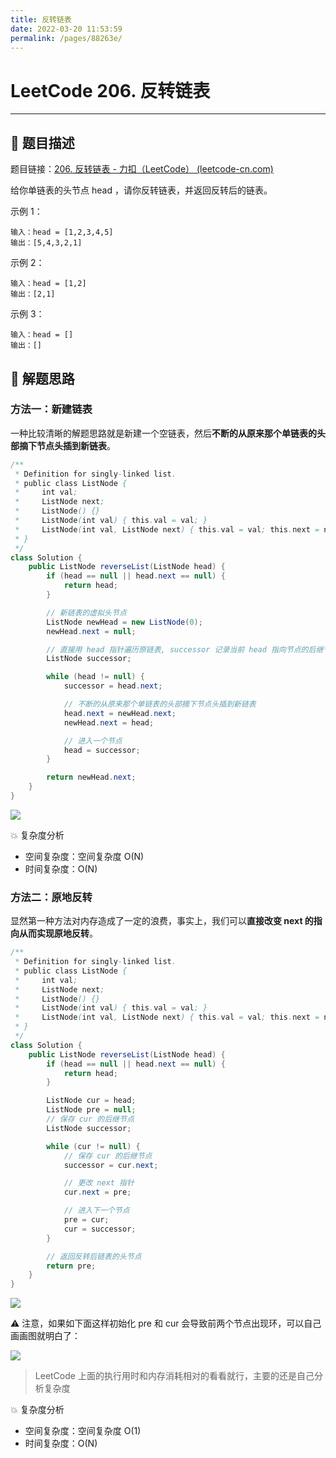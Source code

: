 ```yaml
---
title: 反转链表
date: 2022-03-20 11:53:59
permalink: /pages/88263e/
---
```

# LeetCode 206. 反转链表

---

## 📃 题目描述

题目链接：[206. 反转链表 - 力扣（LeetCode） (leetcode-cn.com)](https://leetcode-cn.com/problems/reverse-linked-list/)

给你单链表的头节点 head ，请你反转链表，并返回反转后的链表。

示例 1：

```
输入：head = [1,2,3,4,5]
输出：[5,4,3,2,1]
```

示例 2：

```
输入：head = [1,2]
输出：[2,1]
```

示例 3：

```
输入：head = []
输出：[]
```

## 🔔 解题思路

### 方法一：新建链表

一种比较清晰的解题思路就是新建一个空链表，然后**不断的从原来那个单链表的头部摘下节点头插到新链表**。

```java
/**
 * Definition for singly-linked list.
 * public class ListNode {
 *     int val;
 *     ListNode next;
 *     ListNode() {}
 *     ListNode(int val) { this.val = val; }
 *     ListNode(int val, ListNode next) { this.val = val; this.next = next; }
 * }
 */
class Solution {
    public ListNode reverseList(ListNode head) {
        if (head == null || head.next == null) {
            return head;
        }

        // 新链表的虚拟头节点
        ListNode newHead = new ListNode(0);
        newHead.next = null;

        // 直接用 head 指针遍历原链表, successor 记录当前 head 指向节点的后继节点
        ListNode successor;

        while (head != null) {
            successor = head.next;

            // 不断的从原来那个单链表的头部摘下节点头插到新链表
            head.next = newHead.next;
            newHead.next = head;

            // 进入一个节点
            head = successor;
        }

        return newHead.next;
    }
}
```

![](https://gitee.com/veal98/images/raw/master/img/20211014165405.png)

💥 复杂度分析

- 空间复杂度：空间复杂度 O(N)
- 时间复杂度：O(N)

### 方法二：原地反转

显然第一种方法对内存造成了一定的浪费，事实上，我们可以**直接改变 next 的指向从而实现原地反转**。

```java
/**
 * Definition for singly-linked list.
 * public class ListNode {
 *     int val;
 *     ListNode next;
 *     ListNode() {}
 *     ListNode(int val) { this.val = val; }
 *     ListNode(int val, ListNode next) { this.val = val; this.next = next; }
 * }
 */
class Solution {
    public ListNode reverseList(ListNode head) {
        if (head == null || head.next == null) {
            return head;
        }

        ListNode cur = head;
        ListNode pre = null;
        // 保存 cur 的后继节点
        ListNode successor;

        while (cur != null) {
            // 保存 cur 的后继节点
            successor = cur.next;

            // 更改 next 指针
            cur.next = pre;

            // 进入下一个节点
            pre = cur;
            cur = successor;
        }

        // 返回反转后链表的头节点
        return pre;
    }
}
```

![](https://gitee.com/veal98/images/raw/master/img/20211014170004.png)

⚠ 注意，如果如下面这样初始化 pre 和 cur 会导致前两个节点出现环，可以自己画画图就明白了：

![](https://gitee.com/veal98/images/raw/master/img/20220303104919.png)

> LeetCode 上面的执行用时和内存消耗相对的看看就行，主要的还是自己分析复杂度

💥 复杂度分析

- 空间复杂度：空间复杂度 O(1)
- 时间复杂度：O(N)